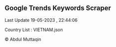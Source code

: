 

## Google Trends Keywords Scraper 
 
Last Update 19-05-2023 , 22:44:06

Country List :
VIETNAM.json



© Abdul Muttaqin 
